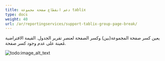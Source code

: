 ```yaml
---
title: دعم انقطاع صفحة مجموعة tablix
type: docs
weight: 40
url: /ar/reportingservices/support-tablix-group-page-break/
---
```


يعين كسر صفحة المجموعة(بين) وكسر الصفحة لعنصر تقرير الجدول. القيمة الافتراضية مُعينة على عدم وجود كسر صفحة. 

![todo:image_alt_text](support-tablix-group-page-break_1.png)




